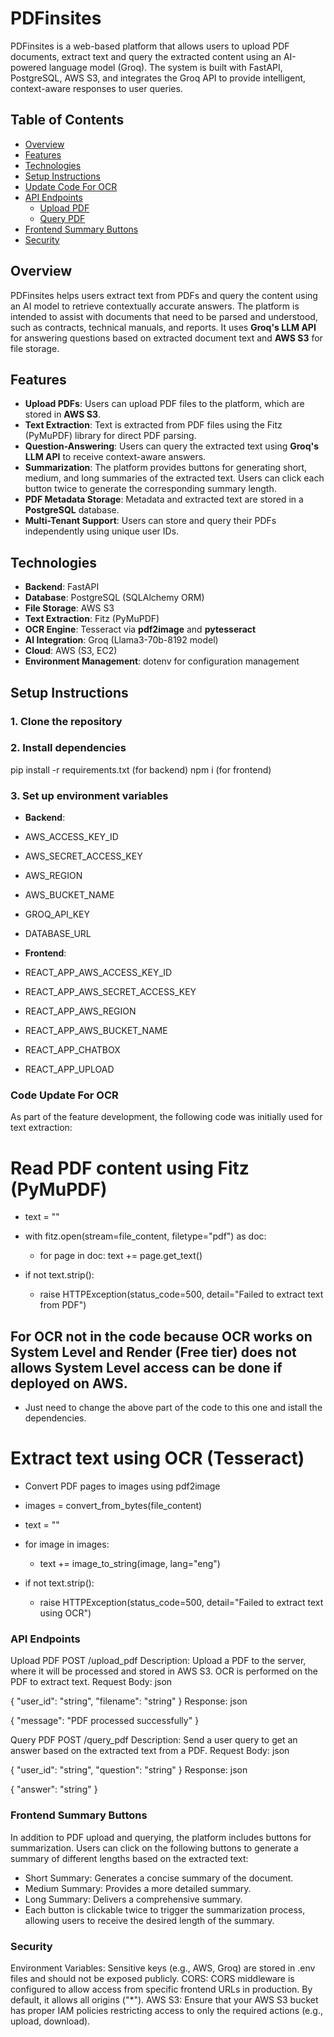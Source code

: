 # **PDFinsites**

PDFinsites is a web-based platform that allows users to upload PDF documents, extract text and query the extracted content using an AI-powered language model (Groq). The system is built with FastAPI, PostgreSQL, AWS S3, and integrates the Groq API to provide intelligent, context-aware responses to user queries.

## **Table of Contents**

- [Overview](#overview)
- [Features](#features)
- [Technologies](#technologies)
- [Setup Instructions](#setup-instructions)
- [Update Code For OCR](#Code-Update-For-OCR)
- [API Endpoints](#api-endpoints)
  - [Upload PDF](#upload-pdf)
  - [Query PDF](#query-pdf)
- [Frontend Summary Buttons](#Frontend-Summary-Buttons)
- [Security](#security)

## **Overview**

PDFinsites helps users extract text from PDFs and query the content using an AI model to retrieve contextually accurate answers. The platform is intended to assist with documents that need to be parsed and understood, such as contracts, technical manuals, and reports. It uses **Groq's LLM API** for answering questions based on extracted document text and **AWS S3** for file storage.

## **Features**

- **Upload PDFs**: Users can upload PDF files to the platform, which are stored in **AWS S3**.
- **Text Extraction**: Text is extracted from PDF files using the Fitz (PyMuPDF) library for direct PDF parsing.
- **Question-Answering**: Users can query the extracted text using **Groq's LLM API** to receive context-aware answers.
- **Summarization**: The platform provides buttons for generating short, medium, and long summaries of the extracted text. Users can click each 
  button twice to generate the corresponding summary length.
- **PDF Metadata Storage**: Metadata and extracted text are stored in a **PostgreSQL** database.
- **Multi-Tenant Support**: Users can store and query their PDFs independently using unique user IDs.

## **Technologies**

- **Backend**: FastAPI
- **Database**: PostgreSQL (SQLAlchemy ORM)
- **File Storage**: AWS S3
- **Text Extraction**: Fitz (PyMuPDF)
- **OCR Engine**: Tesseract via **pdf2image** and **pytesseract**
- **AI Integration**: Groq (Llama3-70b-8192 model)
- **Cloud**: AWS (S3, EC2)
- **Environment Management**: dotenv for configuration management

## **Setup Instructions**

### 1. Clone the repository

### 2.  Install dependencies
pip install -r requirements.txt (for backend)
npm i (for frontend)

### 3. Set up environment variables
 - **Backend**:
  - AWS_ACCESS_KEY_ID
  - AWS_SECRET_ACCESS_KEY
  - AWS_REGION
  - AWS_BUCKET_NAME
  - GROQ_API_KEY
  - DATABASE_URL
  
 - **Frontend**: 
  - REACT_APP_AWS_ACCESS_KEY_ID
  - REACT_APP_AWS_SECRET_ACCESS_KEY
  - REACT_APP_AWS_REGION
  - REACT_APP_AWS_BUCKET_NAME
  - REACT_APP_CHATBOX
  - REACT_APP_UPLOAD


### Code Update For OCR
As part of the feature development, the following code was initially used for text extraction:
# Read PDF content using Fitz (PyMuPDF)
- text = ""
- with fitz.open(stream=file_content, filetype="pdf") as doc:
   -  for page in doc:
       text += page.get_text()

- if not text.strip():
   - raise HTTPException(status_code=500, detail="Failed to extract text from PDF")

## For OCR not in the code because OCR works on System Level and Render (Free tier) does not allows System Level access can be done if deployed on AWS.
- Just need to change the above part of the code to this one and istall the dependencies.
# Extract text using OCR (Tesseract)

 -  Convert PDF pages to images using pdf2image
- images = convert_from_bytes(file_content)
- text = ""
- for image in images:
   -  text += image_to_string(image, lang="eng")

- if not text.strip():
   -  raise HTTPException(status_code=500, detail="Failed to extract text using OCR")


### API Endpoints
Upload PDF
POST /upload_pdf
Description: Upload a PDF to the server, where it will be processed and stored in AWS S3. OCR is performed on the PDF to extract text.
Request Body:
json

{
  "user_id": "string",
  "filename": "string"
}
Response:
json

{
  "message": "PDF processed successfully"
}

Query PDF
POST /query_pdf
Description: Send a user query to get an answer based on the extracted text from a PDF.
Request Body:
json

{
  "user_id": "string",
  "question": "string"
}
Response:
json

{
  "answer": "string"
}

### Frontend Summary Buttons
In addition to PDF upload and querying, the platform includes buttons for summarization. Users can click on the following buttons to generate a summary of different lengths based on the extracted text:

- Short Summary: Generates a concise summary of the document.
- Medium Summary: Provides a more detailed summary.
- Long Summary: Delivers a comprehensive summary.
- Each button is clickable twice to trigger the summarization process, allowing users to receive the desired length of the summary.

### Security
Environment Variables: Sensitive keys (e.g., AWS, Groq) are stored in .env files and should not be exposed publicly.
CORS: CORS middleware is configured to allow access from specific frontend URLs in production. By default, it allows all origins ("*").
AWS S3: Ensure that your AWS S3 bucket has proper IAM policies restricting access to only the required actions (e.g., upload, download).






